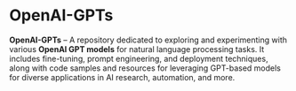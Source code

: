 # OpenAI-GPTs
**OpenAI-GPTs** – A repository dedicated to exploring and experimenting with various **OpenAI GPT models** for natural language processing tasks. It includes fine-tuning, prompt engineering, and deployment techniques, along with code samples and resources for leveraging GPT-based models for diverse applications in AI research, automation, and more.
